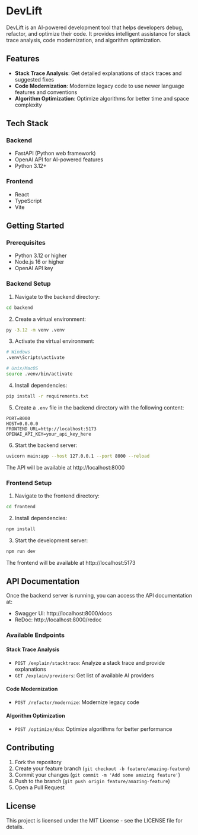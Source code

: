 # DevLift

DevLift is an AI-powered development tool that helps developers debug, refactor, and optimize their code. It provides intelligent assistance for stack trace analysis, code modernization, and algorithm optimization.

## Features

- **Stack Trace Analysis**: Get detailed explanations of stack traces and suggested fixes
- **Code Modernization**: Modernize legacy code to use newer language features and conventions
- **Algorithm Optimization**: Optimize algorithms for better time and space complexity

## Tech Stack

### Backend
- FastAPI (Python web framework)
- OpenAI API for AI-powered features
- Python 3.12+

### Frontend
- React
- TypeScript
- Vite

## Getting Started

### Prerequisites
- Python 3.12 or higher
- Node.js 16 or higher
- OpenAI API key

### Backend Setup

1. Navigate to the backend directory:
```bash
cd backend
```

2. Create a virtual environment:
```bash
py -3.12 -m venv .venv
```

3. Activate the virtual environment:
```bash
# Windows
.venv\Scripts\activate

# Unix/MacOS
source .venv/bin/activate
```

4. Install dependencies:
```bash
pip install -r requirements.txt
```

5. Create a `.env` file in the backend directory with the following content:
```
PORT=8000
HOST=0.0.0.0
FRONTEND_URL=http://localhost:5173
OPENAI_API_KEY=your_api_key_here
```

6. Start the backend server:
```bash
uvicorn main:app --host 127.0.0.1 --port 8000 --reload
```

The API will be available at http://localhost:8000

### Frontend Setup

1. Navigate to the frontend directory:
```bash
cd frontend
```

2. Install dependencies:
```bash
npm install
```

3. Start the development server:
```bash
npm run dev
```

The frontend will be available at http://localhost:5173

## API Documentation

Once the backend server is running, you can access the API documentation at:
- Swagger UI: http://localhost:8000/docs
- ReDoc: http://localhost:8000/redoc

### Available Endpoints

#### Stack Trace Analysis
- `POST /explain/stacktrace`: Analyze a stack trace and provide explanations
- `GET /explain/providers`: Get list of available AI providers

#### Code Modernization
- `POST /refactor/modernize`: Modernize legacy code

#### Algorithm Optimization
- `POST /optimize/dsa`: Optimize algorithms for better performance

## Contributing

1. Fork the repository
2. Create your feature branch (`git checkout -b feature/amazing-feature`)
3. Commit your changes (`git commit -m 'Add some amazing feature'`)
4. Push to the branch (`git push origin feature/amazing-feature`)
5. Open a Pull Request

## License

This project is licensed under the MIT License - see the LICENSE file for details. 